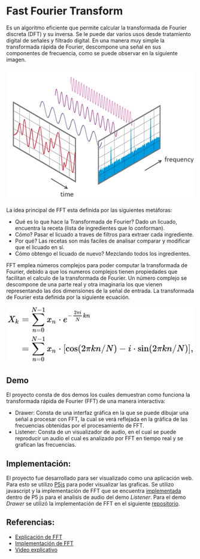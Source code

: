 # Fast Fourier Transform

Es un algoritmo eficiente que permite calcular la transformada de Fourier discreta (DFT) y su inversa. Se le puede dar varios usos desde tratamiento digital de señales y filtrado digital. En una manera muy simple la transformada rápida de Fourier, descompone una señal en sus componentes de frecuencia, como se puede observar en la siguiente imagen.

![Ilustración FFT](./res/fft_visual.png)

La idea principal de FFT esta definida por las siguientes metáforas:
- Qué es lo que hace la Transformada de Fourier? Dado un licuado, encuentra la receta (lista de ingredientes que lo conforman).
- Cómo? Pasar el licuado a traves de filtros para extraer cada ingrediente.
- Por qué? Las recetas son más faciles de analisar comparar y modificar que el licuado en sí.
- Cómo obtengo el licuado de nuevo? Mezclando todos los ingredientes.

FFT emplea números complejos para poder computar la transformada de Fourier, debido a que los numeros complejos tienen propiedades que facilitan el calculo de la transformada de Fourier. Un número complejo se descompone de una parte real y otra imaginaria los que vienen representando las dos dimensiones de la señal de entrada. La transformada de Fourier esta definida por la siguiente ecuación.

![Formula FFT](./res/formula.svg)


## Demo

El proyecto consta de dos demos los cuales demuestran como funciona la transformada rápida de Fourier (FFT) de una manera interactiva:
- Drawer: Consta de una interfaz gráfica en la que se puede dibujar una señal a procesar con FFT, la cual se verá reflejada en la gráfica de las frecuencias obtenidas por el procesamiento de FFT.
- Listener: Consta de un visualizador de audio, en el cual se puede reproducir un audio el cual es analizado por FFT en tiempo real y se grafican las frecuencias.

## Implementación:
El proyecto fue desarrollado para ser visualizado como una aplicación web. Para esto se utilizo [P5js](https://p5js.org/) para poder visualizar las graficas. Se utilizo javascript y la implementación de FFT que se encuentra [implementada](https://p5js.org/reference/#/p5.FFT) dentro de P5 js para el analisis de audio del demo _Listener_. Para el demo _Drawer_ se utilizó la implementación de FFT en el siguiente [repositorio](https://p5js.org/reference/#/p5.FFT).


## Referencias:
- [Explicación de FFT](https://dev.to/trekhleb/playing-with-discrete-fourier-transform-algorithm-in-javascript-53n5)
- [Implementación de FFT](https://github.com/trekhleb/javascript-algorithms/tree/master/src/algorithms/math/fourier-transform)
- [Video explicativo](https://www.youtube.com/watch?v=spUNpyF58BY)